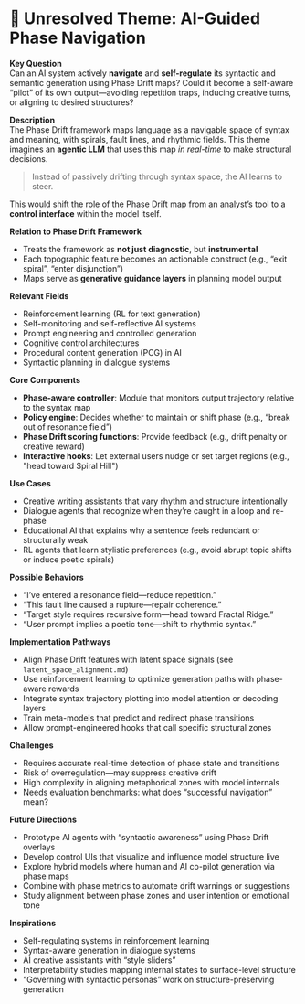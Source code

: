 # 🤖 Unresolved Theme: AI-Guided Phase Navigation

**Key Question**  
Can an AI system actively **navigate** and **self-regulate** its syntactic and semantic generation using Phase Drift maps? Could it become a self-aware “pilot” of its own output—avoiding repetition traps, inducing creative turns, or aligning to desired structures?

**Description**  
The Phase Drift framework maps language as a navigable space of syntax and meaning, with spirals, fault lines, and rhythmic fields. This theme imagines an **agentic LLM** that uses this map *in real-time* to make structural decisions.

> Instead of passively drifting through syntax space, the AI learns to steer.

This would shift the role of the Phase Drift map from an analyst’s tool to a **control interface** within the model itself.

**Relation to Phase Drift Framework**  
- Treats the framework as **not just diagnostic**, but **instrumental**  
- Each topographic feature becomes an actionable construct (e.g., “exit spiral”, “enter disjunction”)  
- Maps serve as **generative guidance layers** in planning model output

**Relevant Fields**
- Reinforcement learning (RL for text generation)
- Self-monitoring and self-reflective AI systems
- Prompt engineering and controlled generation
- Cognitive control architectures
- Procedural content generation (PCG) in AI
- Syntactic planning in dialogue systems

**Core Components**
- **Phase-aware controller**: Module that monitors output trajectory relative to the syntax map
- **Policy engine**: Decides whether to maintain or shift phase (e.g., “break out of resonance field”)
- **Phase Drift scoring functions**: Provide feedback (e.g., drift penalty or creative reward)
- **Interactive hooks**: Let external users nudge or set target regions (e.g., "head toward Spiral Hill")

**Use Cases**
- Creative writing assistants that vary rhythm and structure intentionally
- Dialogue agents that recognize when they’re caught in a loop and re-phase
- Educational AI that explains why a sentence feels redundant or structurally weak
- RL agents that learn stylistic preferences (e.g., avoid abrupt topic shifts or induce poetic spirals)

**Possible Behaviors**
- “I’ve entered a resonance field—reduce repetition.”
- “This fault line caused a rupture—repair coherence.”
- “Target style requires recursive form—head toward Fractal Ridge.”
- “User prompt implies a poetic tone—shift to rhythmic syntax.”

**Implementation Pathways**
- Align Phase Drift features with latent space signals (see `latent_space_alignment.md`)
- Use reinforcement learning to optimize generation paths with phase-aware rewards
- Integrate syntax trajectory plotting into model attention or decoding layers
- Train meta-models that predict and redirect phase transitions
- Allow prompt-engineered hooks that call specific structural zones

**Challenges**
- Requires accurate real-time detection of phase state and transitions
- Risk of overregulation—may suppress creative drift
- High complexity in aligning metaphorical zones with model internals
- Needs evaluation benchmarks: what does “successful navigation” mean?

**Future Directions**
- Prototype AI agents with “syntactic awareness” using Phase Drift overlays
- Develop control UIs that visualize and influence model structure live
- Explore hybrid models where human and AI co-pilot generation via phase maps
- Combine with phase metrics to automate drift warnings or suggestions
- Study alignment between phase zones and user intention or emotional tone

**Inspirations**
- Self-regulating systems in reinforcement learning  
- Syntax-aware generation in dialogue systems  
- AI creative assistants with “style sliders”  
- Interpretability studies mapping internal states to surface-level structure  
- “Governing with syntactic personas” work on structure-preserving generation
